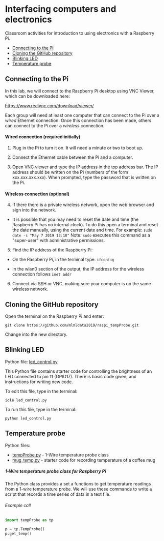 # Interfacing computers and electronics

Classroom activities for introduction to using electronics with a Raspberry Pi.

* [Connecting to the Pi](#connecting-to-the-pi)
* [Cloning the GitHub repository](#cloning-the-github-repository)
* [Blinking LED](#Blinking-LED)
* [Temperature probe](#temperature-probe)

## Connecting to the Pi

In this lab, we will connect to the Raspberry Pi desktop using VNC Viewer, which can be downloaded here:

https://www.realvnc.com/download/viewer/

Each group will need at least one computer that can connect to the Pi over a *wired* Ethernet connection. Once this connection has been made, others can connect to the Pi over a *wireless* connection.

#### Wired connection (required initially)

1. Plug in the Pi to turn it on. It will need a minute or two to boot up.

2. Connect the Ethernet cable between the Pi and a computer.

3. Open VNC viewer and type the IP address in the top address bar. The IP address should be written on the Pi (numbers of the form xxx.xxx.xxx.xxx). When prompted, type the password that is written on the Pi.

#### Wireless connection (optional)

4. If there there is a private wireless network, open the web browser and sign into the network.

* It is possible that you may need to reset the date and time (the Raspberry Pi has no internal clock). To do this open a terminal and reset the date manually, using the current date and time. For example:
`sudo date -s "May 7 2019 13:10"`
Note: `sudo` executes this command as a "super-user" with administrative permissions.

5. Find the IP address of the Raspberry Pi:

* On the Raspberry Pi, in the terminal type:
`
ifconfig
`

* In the wlan0 section of the output, the IP address for the wireless connection follows `inet addr`

6. Connect via SSH or VNC, making sure your computer is on the same wireless network.

## Cloning the GitHub repository

Open the terminal on the Raspberry Pi and enter:

`
git clone https://github.com/mlmldata2019/raspi_tempProbe.git
`

Change into the new directory.

## Blinking LED

Python file: [led_control.py](led_control.py)

This Python file contains starter code for controlling the brightness of an LED connected to pin 11 (GPIO17). There is basic code given, and instructions for writing new code.

To edit this file, type in the terminal:

`
idle led_control.py
`

To run this file, type in the terminal:

`
python led_control.py
`

## Temperature probe

Python files:
* [tempProbe.py](tempProbe.py) - 1-Wire temperature probe class
* [mug_temp.py](mug_temp.py) - starter code for recording temperature of a coffee mug

##### 1-Wire temperature probe class for Raspberry Pi

The Python class provides a set a functions to get temperature readings from a 1-wire temperature probe. We will use these commands to write a script that records a time series of data in a text file.

###### Example call

```python
import tempProbe as tp

p = tp.TempProbe()
p.get_temp()
```
